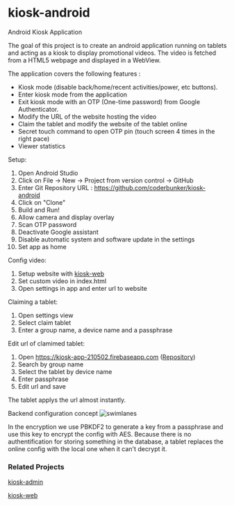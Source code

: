 # kiosk-android
Android Kiosk Application

The goal of this project is to create an android application running on tablets and acting as a kiosk to display promotional videos.
The video is fetched from a HTML5 webpage and displayed in a WebView.

The application covers the following features :

- Kiosk mode (disable back/home/recent activities/power, etc buttons). 
- Enter kiosk mode from the application
- Exit kiosk mode with an OTP (One-time password) from Google Authenticator.
- Modify the URL of the website hosting the video
- Claim the tablet and modify the website of the tablet online
- Secret touch command to open OTP pin (touch screen 4 times in the right pace)
- Viewer statistics

Setup:

1. Open Android Studio
2. Click on File -> New -> Project from version control -> GitHub
3. Enter Git Repository URL : https://github.com/coderbunker/kiosk-android
4. Click on "Clone"
5. Build and Run!
6. Allow camera and display overlay
7. Scan OTP password
8. Deactivate Google assistant
9. Disable automatic system and software update in the settings
10. Set app as home

Config video:

1. Setup website with [kiosk-web](https://github.com/coderbunker/kiosk-web)
2. Set custom video in index.html
3. Open settings in app and enter url to website

Claiming a tablet:

1. Open settings view
2. Select claim tablet
3. Enter a group name, a device name and a passphrase

Edit url of clamimed tablet:

1. Open https://kiosk-app-210502.firebaseapp.com ([Repository](https://github.com/coderbunker/kiosk-admin))
2. Search by group name
3. Select the tablet by device name
4. Enter passphrase
5. Edit url and save

The tablet applys the url almost instantly.

Backend configuration concept
![swimlanes](https://github.com/coderbunker/kiosk-android/blob/documentation/files/swimlanes.png)

In the encryption we use PBKDF2 to generate a key from a passphrase and use this key to encrypt the config with AES.
Because there is no authentification for storing something in the database, a tablet replaces the online config with the local one when it can't decrypt it.



### Related Projects
[kiosk-admin](https://github.com/coderbunker/kiosk-admin)

[kiosk-web](https://github.com/coderbunker/kiosk-web)

